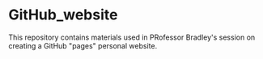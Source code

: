 # GitHub_website

This repository contains materials used in PRofessor Bradley's session on creating a GitHub "pages" personal website.
